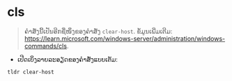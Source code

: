 # cls

> ຄຳສັ່ງນີ້ເປັນອີກຊື່ໜຶ່ງຂອງຄຳສັ່ງ `clear-host`.
> ຂໍ້ມູນເພີ່ມເຕີມ: <https://learn.microsoft.com/windows-server/administration/windows-commands/cls>.

- ເປີດເບິ່ງລາຍລະອຽດຂອງຄຳສັ່ງແບບເຕັມ:

`tldr clear-host`

